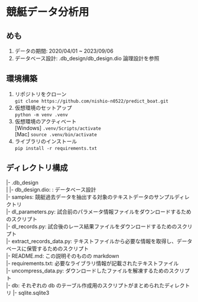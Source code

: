 # 競艇データ分析用

## めも

1. データの期間: 2020/04/01 ~ 2023/09/06
2. データベース設計: .db_design/db_design.dio 論理設計を参照

## 環境構築

1. リポジトリをクローン  
   `git clone https://github.com/nishio-n0522/predict_boat.git`
2. 仮想環境のセットアップ  
   `python -m venv .venv`
3. 仮想環境のアクティベート  
   [Windows] `.venv/Scripts/activate`  
   [Mac] `source .venv/bin/activate`
4. ライブラリのインストール  
   `pip install -r requirements.txt`

## ディレクトリ構成

|- .db_design  
| |- db_design.dio: : データベース設計  
|- samples: 競艇過去データを抽出する対象のテキストデータのサンプルディレクトリ  
|- dl_parameters.py: 試合前のパラメータ情報ファイルをダウンロードするためのスクリプト  
|- dl_records.py: 試合後のレース結果ファイルをダウンロードするためのスクリプト  
|- extract_records_data.py: テキストファイルから必要な情報を取得し、データベースに保管するためのスクリプト  
|- README.md: この説明そのものの markdown  
|- requirements.txt: 必要なライブラリ情報が記載されたテキストファイル  
|- uncompress_data.py: ダウンロードしたファイルを解凍するためのスクリプト  
|- db: それぞれの db のテーブル作成用のスクリプトがまとめられたディレクトリ
|- sqlite.sqlite3
